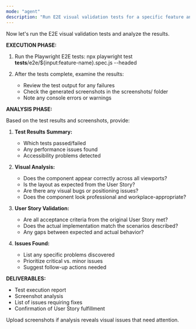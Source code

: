 ```yaml
---
mode: "agent"
description: "Run E2E visual validation tests for a specific feature and analyze results."
---
```


Now let's run the E2E visual validation tests and analyze the results.

**EXECUTION PHASE:**

1. Run the Playwright E2E tests:
   npx playwright test **tests**/e2e/${input:feature-name}.spec.js --headed

2. After the tests complete, examine the results:
   - Review the test output for any failures
   - Check the generated screenshots in the screenshots/ folder
   - Note any console errors or warnings

**ANALYSIS PHASE:**

Based on the test results and screenshots, provide:

1. **Test Results Summary:**

   - Which tests passed/failed
   - Any performance issues found
   - Accessibility problems detected

2. **Visual Analysis:**

   - Does the component appear correctly across all viewports?
   - Is the layout as expected from the User Story?
   - Are there any visual bugs or positioning issues?
   - Does the component look professional and workplace-appropriate?

3. **User Story Validation:**

   - Are all acceptance criteria from the original User Story met?
   - Does the actual implementation match the scenarios described?
   - Any gaps between expected and actual behavior?

4. **Issues Found:**
   - List any specific problems discovered
   - Prioritize critical vs. minor issues
   - Suggest follow-up actions needed

**DELIVERABLES:**

- Test execution report
- Screenshot analysis
- List of issues requiring fixes
- Confirmation of User Story fulfillment

Upload screenshots if analysis reveals visual issues that need attention.

